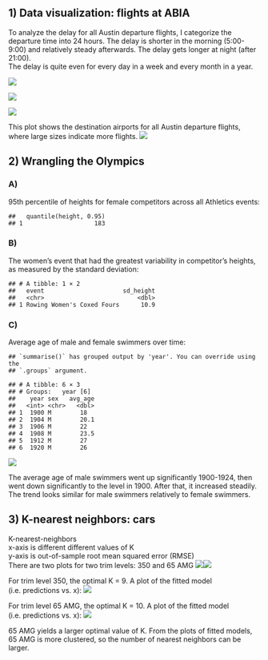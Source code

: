 ## 1) Data visualization: flights at ABIA

To analyze the delay for all Austin departure flights, I categorize the
departure time into 24 hours. The delay is shorter in the morning
(5:00-9:00) and relatively steady afterwards. The delay gets longer at
night (after 21:00).  
The delay is quite even for every day in a week and every month in a
year.

![](Exercise-1-Answer_files/figure-markdown_strict/unnamed-chunk-1-1.png)

![](Exercise-1-Answer_files/figure-markdown_strict/unnamed-chunk-2-1.png)

![](Exercise-1-Answer_files/figure-markdown_strict/unnamed-chunk-3-1.png)

This plot shows the destination airports for all Austin departure
flights, where large sizes indicate more flights.
![](Exercise-1-Answer_files/figure-markdown_strict/unnamed-chunk-4-1.png)

## 2) Wrangling the Olympics

### A)

95th percentile of heights for female competitors across all Athletics
events:

    ##   quantile(height, 0.95)
    ## 1                    183

### B)

The women’s event that had the greatest variability in competitor’s
heights, as measured by the standard deviation:

    ## # A tibble: 1 × 2
    ##   event                      sd_height
    ##   <chr>                          <dbl>
    ## 1 Rowing Women's Coxed Fours      10.9

### C)

Average age of male and female swimmers over time:

    ## `summarise()` has grouped output by 'year'. You can override using the
    ## `.groups` argument.

    ## # A tibble: 6 × 3
    ## # Groups:   year [6]
    ##    year sex   avg_age
    ##   <int> <chr>   <dbl>
    ## 1  1900 M        18  
    ## 2  1904 M        20.1
    ## 3  1906 M        22  
    ## 4  1908 M        23.5
    ## 5  1912 M        27  
    ## 6  1920 M        26

![](Exercise-1-Answer_files/figure-markdown_strict/unnamed-chunk-9-1.png)

The average age of male swimmers went up significantly 1900-1924, then
went down significantly to the level in 1900. After that, it increased
steadily.  
The trend looks similar for male swimmers relatively to female swimmers.

## 3) K-nearest neighbors: cars

K-nearest-neighbors  
x-axis is different different values of K  
y-axis is out-of-sample root mean squared error (RMSE)  
There are two plots for two trim levels: 350 and 65 AMG
![](Exercise-1-Answer_files/figure-markdown_strict/unnamed-chunk-10-1.png)![](Exercise-1-Answer_files/figure-markdown_strict/unnamed-chunk-10-2.png)

For trim level 350, the optimal K = 9. A plot of the fitted model
(i.e. predictions vs. x):
![](Exercise-1-Answer_files/figure-markdown_strict/unnamed-chunk-11-1.png)

For trim level 65 AMG, the optimal K = 10. A plot of the fitted model
(i.e. predictions vs. x):
![](Exercise-1-Answer_files/figure-markdown_strict/unnamed-chunk-12-1.png)

65 AMG yields a larger optimal value of K. From the plots of fitted
models, 65 AMG is more clustered, so the number of nearest neighbors can
be larger.
